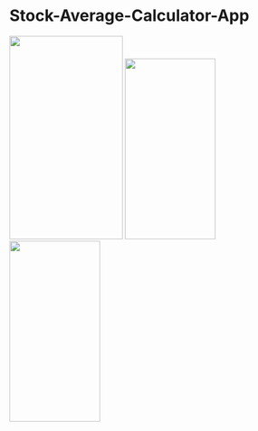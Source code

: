 # Stock-Average-Calculator-App



<img src="(https://user-images.githubusercontent.com/74703957/163762615-3d4f3b13-e957-4365-a5de-16a46a512595.png" width="200" height="360" /> <img src="https://user-images.githubusercontent.com/74703957/163762820-badc69d0-7282-4f1f-94f7-75f94bfa2f51.png" width="160" height="320" /> <img src="https://user-images.githubusercontent.com/74703957/163762827-eaf259b9-d5f7-46c3-b57a-48a885bb392b.png" width="160" height="320" />



